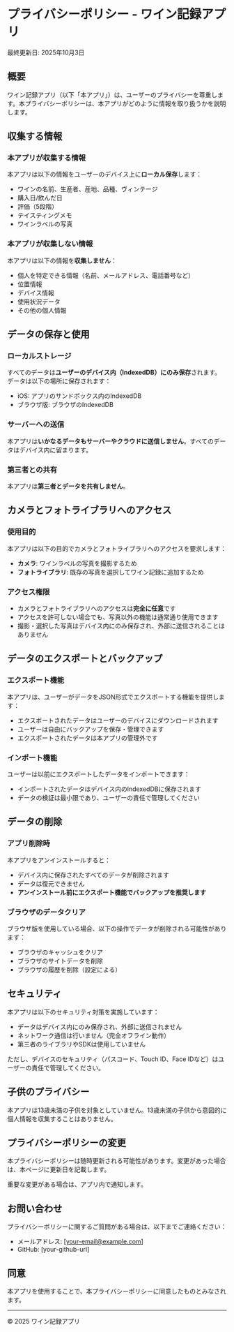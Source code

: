 # プライバシーポリシー - ワイン記録アプリ

最終更新日: 2025年10月3日

## 概要

ワイン記録アプリ（以下「本アプリ」）は、ユーザーのプライバシーを尊重します。本プライバシーポリシーは、本アプリがどのように情報を取り扱うかを説明します。

## 収集する情報

### 本アプリが収集する情報

本アプリは以下の情報をユーザーのデバイス上に**ローカル保存**します：

- ワインの名前、生産者、産地、品種、ヴィンテージ
- 購入日/飲んだ日
- 評価（5段階）
- テイスティングメモ
- ワインラベルの写真

### 本アプリが収集しない情報

本アプリは以下の情報を**収集しません**：

- 個人を特定できる情報（名前、メールアドレス、電話番号など）
- 位置情報
- デバイス情報
- 使用状況データ
- その他の個人情報

## データの保存と使用

### ローカルストレージ

すべてのデータは**ユーザーのデバイス内（IndexedDB）にのみ保存**されます。データは以下の場所に保存されます：

- iOS: アプリのサンドボックス内のIndexedDB
- ブラウザ版: ブラウザのIndexedDB

### サーバーへの送信

本アプリは**いかなるデータもサーバーやクラウドに送信しません**。すべてのデータはデバイス内に留まります。

### 第三者との共有

本アプリは**第三者とデータを共有しません**。

## カメラとフォトライブラリへのアクセス

### 使用目的

本アプリは以下の目的でカメラとフォトライブラリへのアクセスを要求します：

- **カメラ**: ワインラベルの写真を撮影するため
- **フォトライブラリ**: 既存の写真を選択してワイン記録に追加するため

### アクセス権限

- カメラとフォトライブラリへのアクセスは**完全に任意**です
- アクセスを許可しない場合でも、写真以外の機能は通常通り使用できます
- 撮影・選択した写真はデバイス内にのみ保存され、外部に送信されることはありません

## データのエクスポートとバックアップ

### エクスポート機能

本アプリは、ユーザーがデータをJSON形式でエクスポートする機能を提供します：

- エクスポートされたデータはユーザーのデバイスにダウンロードされます
- ユーザーは自由にバックアップを保存・管理できます
- エクスポートされたデータは本アプリの管理外です

### インポート機能

ユーザーは以前にエクスポートしたデータをインポートできます：

- インポートされたデータはデバイス内のIndexedDBに保存されます
- データの検証は最小限であり、ユーザーの責任で管理してください

## データの削除

### アプリ削除時

本アプリをアンインストールすると：

- デバイス内に保存されたすべてのデータが削除されます
- データは復元できません
- **アンインストール前にエクスポート機能でバックアップを推奨します**

### ブラウザのデータクリア

ブラウザ版を使用している場合、以下の操作でデータが削除される可能性があります：

- ブラウザのキャッシュをクリア
- ブラウザのサイトデータを削除
- ブラウザの履歴を削除（設定による）

## セキュリティ

本アプリは以下のセキュリティ対策を実施しています：

- データはデバイス内にのみ保存され、外部に送信されません
- ネットワーク通信は行いません（完全オフライン動作）
- 第三者のライブラリやSDKは使用していません

ただし、デバイスのセキュリティ（パスコード、Touch ID、Face IDなど）はユーザーの責任で管理してください。

## 子供のプライバシー

本アプリは13歳未満の子供を対象としていません。13歳未満の子供から意図的に個人情報を収集することはありません。

## プライバシーポリシーの変更

本プライバシーポリシーは随時更新される可能性があります。変更があった場合は、本ページに更新日を記載します。

重要な変更がある場合は、アプリ内で通知します。

## お問い合わせ

プライバシーポリシーに関するご質問がある場合は、以下までご連絡ください：

- メールアドレス: [your-email@example.com]
- GitHub: [your-github-url]

## 同意

本アプリを使用することで、本プライバシーポリシーに同意したものとみなされます。

---

© 2025 ワイン記録アプリ
